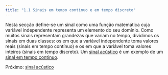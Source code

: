 ```yaml
---
title: "1.1 Sinais em tempo contínuo e em tempo discreto"
---
```


Nesta secção define-se um sinal como uma função matemática cuja variável independente representa um elemento do seu domínio. Como muitos sinais representam grandezas que variam no tempo, dividimos os sinais em duas classes: os em que a variável independente toma valores reais (sinais em tempo contínuo) e os em que a variável toma valores inteiros (sinais em tempo discreto). Um [sinal acústico](../aula01/ss-sin/sinal%20acústico.md) é um exemplo de um [sinal em tempo contínuo](../aula01/ss-sin/sinal%20em%20tempo%20contínuo.md).

Próximo: [sinal acústico](../aula01/ss-sin/sinal%20acústico.md)
